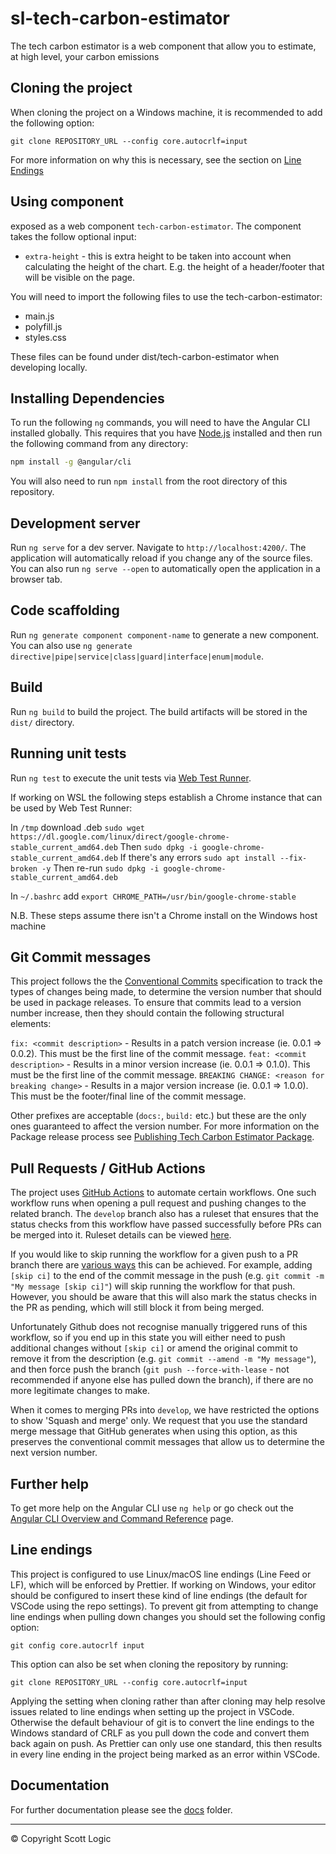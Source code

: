# sl-tech-carbon-estimator

The tech carbon estimator is a web component that allow you to estimate, at high level, your carbon emissions

## Cloning the project

When cloning the project on a Windows machine, it is recommended to add the following option:

```
git clone REPOSITORY_URL --config core.autocrlf=input
```

For more information on why this is necessary, see the section on [Line Endings](#line-endings)

## Using component

exposed as a web component `tech-carbon-estimator`. The component takes the follow optional input:

- `extra-height` - this is extra height to be taken into account when calculating the height of the chart. E.g. the height of a header/footer that will be visible on the page.

You will need to import the following files to use the tech-carbon-estimator:

- main.js
- polyfill.js
- styles.css

These files can be found under dist/tech-carbon-estimator when developing locally.

## Installing Dependencies

To run the following `ng` commands, you will need to have the Angular CLI installed globally. This requires that you have [Node.js](https://nodejs.org) installed and then run the following command from any directory:

```bash
npm install -g @angular/cli
```

You will also need to run `npm install` from the root directory of this repository.

## Development server

Run `ng serve` for a dev server. Navigate to `http://localhost:4200/`. The application will automatically reload if you change any of the source files. You can also run `ng serve --open` to automatically open the application in a browser tab.

## Code scaffolding

Run `ng generate component component-name` to generate a new component. You can also use `ng generate directive|pipe|service|class|guard|interface|enum|module`.

## Build

Run `ng build` to build the project. The build artifacts will be stored in the `dist/` directory.

## Running unit tests

Run `ng test` to execute the unit tests via [Web Test Runner](https://modern-web.dev/docs/test-runner/overview/).

If working on WSL the following steps establish a Chrome instance that can be used by Web Test Runner:

In `/tmp` download .deb
`sudo wget https://dl.google.com/linux/direct/google-chrome-stable_current_amd64.deb`
Then
`sudo dpkg -i google-chrome-stable_current_amd64.deb`
If there's any errors
`sudo apt install --fix-broken -y`
Then re-run
`sudo dpkg -i google-chrome-stable_current_amd64.deb`

In `~/.bashrc`
add
`export CHROME_PATH=/usr/bin/google-chrome-stable`

N.B. These steps assume there isn't a Chrome install on the Windows host machine 


## Git Commit messages

This project follows the the [Conventional Commits](https://www.conventionalcommits.org/en/v1.0.0/) specification to track the types of changes being made, to determine the version number that should be used in package releases. To ensure that commits lead to a version number increase, then they should contain the following structural elements:

`fix: <commit description>` - Results in a patch version increase (ie. 0.0.1 => 0.0.2). This must be the first line of the commit message.
`feat: <commit description>` - Results in a minor version increase (ie. 0.0.1 => 0.1.0). This must be the first line of the commit message.
`BREAKING CHANGE: <reason for breaking change>` - Results in a major version increase (ie. 0.0.1 => 1.0.0). This must be the footer/final line of the commit message.

Other prefixes are acceptable (`docs:`, `build:` etc.) but these are the only ones guaranteed to affect the version number. For more information on the Package release process see [Publishing Tech Carbon Estimator Package](docs/publish_process.md).

## Pull Requests / GitHub Actions

The project uses [GitHub Actions](https://docs.github.com/en/actions) to automate certain workflows. One such workflow runs when opening a pull request and pushing changes to the related branch. The `develop` branch also has a ruleset that ensures that the status checks from this workflow have passed successfully before PRs can be merged into it. Ruleset details can be viewed [here](https://github.com/ScottLogic/sl-tech-carbon-estimator/rules).

If you would like to skip running the workflow for a given push to a PR branch there are [various ways](https://docs.github.com/en/actions/managing-workflow-runs/skipping-workflow-runs) this can be achieved. For example, adding `[skip ci]` to the end of the commit message in the push (e.g. `git commit -m "My message [skip ci]"`) will skip running the workflow for that push. However, you should be aware that this will also mark the status checks in the PR as pending, which will still block it from being merged.

Unfortunately Github does not recognise manually triggered runs of this workflow, so if you end up in this state you will either need to push additional changes without `[skip ci]` or amend the original commit to remove it from the description (e.g. `git commit --amend -m "My message"`), and then force push the branch (`git push --force-with-lease` - not recommended if anyone else has pulled down the branch), if there are no more legitimate changes to make.

When it comes to merging PRs into `develop`, we have restricted the options to show 'Squash and merge' only. We request that you use the standard merge message that GitHub generates when using this option, as this preserves the conventional commit messages that allow us to determine the next version number.

## Further help

To get more help on the Angular CLI use `ng help` or go check out the [Angular CLI Overview and Command Reference](https://angular.io/cli) page.

## Line endings

This project is configured to use Linux/macOS line endings (Line Feed or LF), which will be enforced by Prettier. If working on Windows, your editor should be configured to insert these kind of line endings (the default for VSCode using the repo settings). To prevent git from attempting to change line endings when pulling down changes you should set the following config option:

```
git config core.autocrlf input
```

This option can also be set when cloning the repository by running:

```
git clone REPOSITORY_URL --config core.autocrlf=input
```

Applying the setting when cloning rather than after cloning may help resolve issues related to line endings when setting up the project in VSCode. Otherwise the default behaviour of git is to convert the line endings to the Windows standard of CRLF as you pull down the code and convert them back again on push. As Prettier can only use one standard, this then results in every line ending in the project being marked as an error within VSCode.

## Documentation

For further documentation please see the [docs](docs) folder.

---

© Copyright Scott Logic
